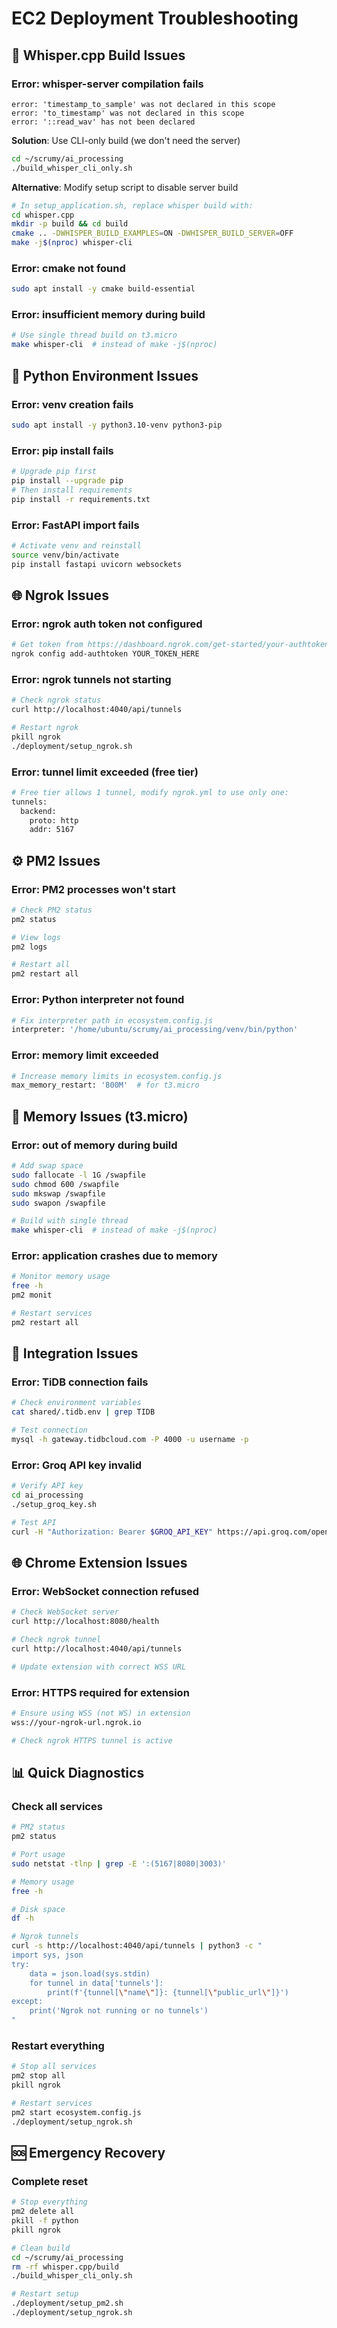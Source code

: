 # EC2 Deployment Troubleshooting

## 🔧 **Whisper.cpp Build Issues**

### **Error: whisper-server compilation fails**
```
error: 'timestamp_to_sample' was not declared in this scope
error: 'to_timestamp' was not declared in this scope
error: '::read_wav' has not been declared
```

**Solution**: Use CLI-only build (we don't need the server)
```bash
cd ~/scrumy/ai_processing
./build_whisper_cli_only.sh
```

**Alternative**: Modify setup script to disable server build
```bash
# In setup_application.sh, replace whisper build with:
cd whisper.cpp
mkdir -p build && cd build
cmake .. -DWHISPER_BUILD_EXAMPLES=ON -DWHISPER_BUILD_SERVER=OFF
make -j$(nproc) whisper-cli
```

### **Error: cmake not found**
```bash
sudo apt install -y cmake build-essential
```

### **Error: insufficient memory during build**
```bash
# Use single thread build on t3.micro
make whisper-cli  # instead of make -j$(nproc)
```

## 🐍 **Python Environment Issues**

### **Error: venv creation fails**
```bash
sudo apt install -y python3.10-venv python3-pip
```

### **Error: pip install fails**
```bash
# Upgrade pip first
pip install --upgrade pip
# Then install requirements
pip install -r requirements.txt
```

### **Error: FastAPI import fails**
```bash
# Activate venv and reinstall
source venv/bin/activate
pip install fastapi uvicorn websockets
```

## 🌐 **Ngrok Issues**

### **Error: ngrok auth token not configured**
```bash
# Get token from https://dashboard.ngrok.com/get-started/your-authtoken
ngrok config add-authtoken YOUR_TOKEN_HERE
```

### **Error: ngrok tunnels not starting**
```bash
# Check ngrok status
curl http://localhost:4040/api/tunnels

# Restart ngrok
pkill ngrok
./deployment/setup_ngrok.sh
```

### **Error: tunnel limit exceeded (free tier)**
```bash
# Free tier allows 1 tunnel, modify ngrok.yml to use only one:
tunnels:
  backend:
    proto: http
    addr: 5167
```

## ⚙️  **PM2 Issues**

### **Error: PM2 processes won't start**
```bash
# Check PM2 status
pm2 status

# View logs
pm2 logs

# Restart all
pm2 restart all
```

### **Error: Python interpreter not found**
```bash
# Fix interpreter path in ecosystem.config.js
interpreter: '/home/ubuntu/scrumy/ai_processing/venv/bin/python'
```

### **Error: memory limit exceeded**
```bash
# Increase memory limits in ecosystem.config.js
max_memory_restart: '800M'  # for t3.micro
```

## 💾 **Memory Issues (t3.micro)**

### **Error: out of memory during build**
```bash
# Add swap space
sudo fallocate -l 1G /swapfile
sudo chmod 600 /swapfile
sudo mkswap /swapfile
sudo swapon /swapfile

# Build with single thread
make whisper-cli  # instead of make -j$(nproc)
```

### **Error: application crashes due to memory**
```bash
# Monitor memory usage
free -h
pm2 monit

# Restart services
pm2 restart all
```

## 🔗 **Integration Issues**

### **Error: TiDB connection fails**
```bash
# Check environment variables
cat shared/.tidb.env | grep TIDB

# Test connection
mysql -h gateway.tidbcloud.com -P 4000 -u username -p
```

### **Error: Groq API key invalid**
```bash
# Verify API key
cd ai_processing
./setup_groq_key.sh

# Test API
curl -H "Authorization: Bearer $GROQ_API_KEY" https://api.groq.com/openai/v1/models
```

## 🌐 **Chrome Extension Issues**

### **Error: WebSocket connection refused**
```bash
# Check WebSocket server
curl http://localhost:8080/health

# Check ngrok tunnel
curl http://localhost:4040/api/tunnels

# Update extension with correct WSS URL
```

### **Error: HTTPS required for extension**
```bash
# Ensure using WSS (not WS) in extension
wss://your-ngrok-url.ngrok.io

# Check ngrok HTTPS tunnel is active
```

## 📊 **Quick Diagnostics**

### **Check all services**
```bash
# PM2 status
pm2 status

# Port usage
sudo netstat -tlnp | grep -E ':(5167|8080|3003)'

# Memory usage
free -h

# Disk space
df -h

# Ngrok tunnels
curl -s http://localhost:4040/api/tunnels | python3 -c "
import sys, json
try:
    data = json.load(sys.stdin)
    for tunnel in data['tunnels']:
        print(f'{tunnel[\"name\"]}: {tunnel[\"public_url\"]}')
except:
    print('Ngrok not running or no tunnels')
"
```

### **Restart everything**
```bash
# Stop all services
pm2 stop all
pkill ngrok

# Restart services
pm2 start ecosystem.config.js
./deployment/setup_ngrok.sh
```

## 🆘 **Emergency Recovery**

### **Complete reset**
```bash
# Stop everything
pm2 delete all
pkill -f python
pkill ngrok

# Clean build
cd ~/scrumy/ai_processing
rm -rf whisper.cpp/build
./build_whisper_cli_only.sh

# Restart setup
./deployment/setup_pm2.sh
./deployment/setup_ngrok.sh
```